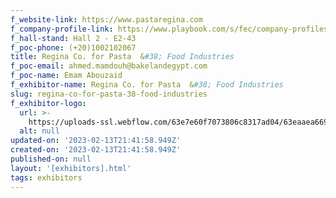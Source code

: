```yaml
---
f_website-link: https://www.pastaregina.com
f_company-profile-link: https://www.playbook.com/s/fec/company-profiles
f_hall-stand: Hall 2 - E2-43
f_poc-phone: (+20)1002102067
title: Regina Co. for Pasta  &#38; Food Industries
f_poc-email: ahmed.mamdouh@bakelandegypt.com
f_poc-name: Emam Abouzaid
f_exhibitor-name: Regina Co. for Pasta  &#38; Food Industries
slug: regina-co-for-pasta-38-food-industries
f_exhibitor-logo:
  url: >-
    https://uploads-ssl.webflow.com/63e7e60f7073806c8317ad04/63eaaea669e10a414adea09b_ZDZkYw.jpeg
  alt: null
updated-on: '2023-02-13T21:41:58.949Z'
created-on: '2023-02-13T21:41:58.949Z'
published-on: null
layout: '[exhibitors].html'
tags: exhibitors
---
```



